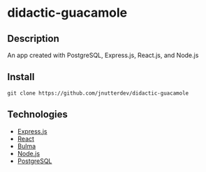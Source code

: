 # didactic-guacamole

## Description

An app created with PostgreSQL, Express.js, React.js, and Node.js

## Install

`git clone https://github.com/jnutterdev/didactic-guacamole`



## Technologies

- [Express.js](http://expressjs.com/)
- [React](https://reactjs.org/)
- [Bulma](https://bulma.io/)
- [Node.js](https://nodejs.org/)
- [PostgreSQL](https://www.postgresql.org/)